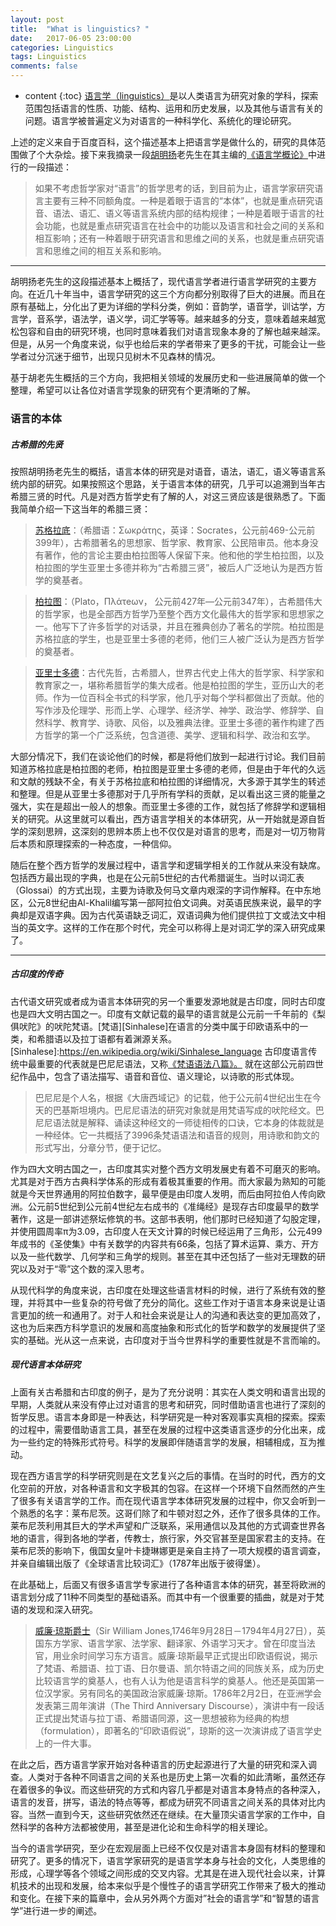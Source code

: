 ```yaml
---
layout: post
title:  "What is linguistics? "
date:   2017-06-05 23:00:00
categories: Linguistics
tags: Linguistics
comments: false
---
```

* content
{:toc}
[语言学（linguistics）](https://en.wikipedia.org/wiki/Linguistics)是以人类语言为研究对象的学科，探索范围包括语言的性质、功能、结构、运用和历史发展，以及其他与语言有关的问题。语言学被普遍定义为对语言的一种科学化、系统化的理论研究。
 <!--more-->

上述的定义来自于百度百科，这个描述基本上把语言学是做什么的，研究的具体范围做了个大杂烩。接下来我摘录一段[胡明扬](http://baike.baidu.com/link?url=aE1mULLNsl7bCde84q9p4-fznhJyLytXN8uCQ38jqaUppmuOZGagU1lXZWl5unImwnAOnFvufzOASULX7Cc5NuZNIqbUhLd3nRp0K0wIJFB3p2L_W9YmavkGvWfQsymZ)老先生在其主编的[《语言学概论》](https://www.baidu.com/s?wd=%E8%AF%AD%E8%A8%80%E5%AD%A6%E6%A6%82%E8%AE%BA%20%E8%83%A1%E6%98%8E%E6%89%AC)中进行的一段描述：

>如果不考虑哲学家对“语言”的哲学思考的话，到目前为止，语言学家研究语言主要有三种不同额角度。一种是着眼于语言的“本体”，也就是重点研究语音、语法、语汇、语义等语言系统内部的结构规律；一种是着眼于语言的社会功能，也就是重点研究语言在社会中的功能以及语言和社会之间的关系和相互影响；还有一种着眼于研究语言和思维之间的关系，也就是重点研究语言和思维之间的相互关系和影响。

---

胡明扬老先生的这段描述基本上概括了，现代语言学者进行语言学研究的主要方向。在近几十年当中，语言学研究的这三个方向都分别取得了巨大的进展。而且在原有基础上，分化出了更为详细的学科分类，例如：音韵学，语音学，训诂学，方言学，音系学，语法学，语义学，词汇学等等。越来越多的分支，意味着越来越宽松包容和自由的研究环境，也同时意味着我们对语言现象本身的了解也越来越深。但是，从另一个角度来说，似乎也给后来的学者带来了更多的干扰，可能会让一些学者过分沉迷于细节，出现只见树木不见森林的情况。

基于胡老先生概括的三个方向，我把相关领域的发展历史和一些进展简单的做一个整理，希望可以让各位对语言学现象的研究有个更清晰的了解。

### 语言的本体

##### 古希腊的先贤
按照胡明扬老先生的概括，语言本体的研究是对语音，语法，语汇，语义等语言系统内部的研究。如果按照这个思路，关于语言本体的研究，几乎可以追溯到当年古希腊三贤的时代。凡是对西方哲学史有了解的人，对这三贤应该是很熟悉了。下面我简单介绍一下这当年的希腊三贤：

>[苏格拉底](https://en.wikipedia.org/wiki/Socrates)：（希腊语：Σωκράτης，英译：Socrates，公元前469-公元前399年），古希腊著名的思想家、哲学家、教育家、公民陪审员。他本身没有著作，他的言论主要由柏拉图等人保留下来。他和他的学生柏拉图，以及柏拉图的学生亚里士多德并称为“古希腊三贤”，被后人广泛地认为是西方哲学的奠基者。

>[柏拉图](https://en.wikipedia.org/wiki/Plato)：（Plato，Πλάτeων， 公元前427年—公元前347年），古希腊伟大的哲学家，也是全部西方哲学乃至整个西方文化最伟大的哲学家和思想家之一。他写下了许多哲学的对话录，并且在雅典创办了著名的学院。柏拉图是苏格拉底的学生，也是亚里士多德的老师，他们三人被广泛认为是西方哲学的奠基者。

>[亚里士多德](https://en.wikipedia.org/wiki/Aristotle)：古代先哲，古希腊人，世界古代史上伟大的哲学家、科学家和教育家之一，堪称希腊哲学的集大成者。他是柏拉图的学生，亚历山大的老师。作为一位百科全书式的科学家，他几乎对每个学科都做出了贡献。他的写作涉及伦理学、形而上学、心理学、经济学、神学、政治学、修辞学、自然科学、教育学、诗歌、风俗，以及雅典法律。亚里士多德的著作构建了西方哲学的第一个广泛系统，包含道德、美学、逻辑和科学、政治和玄学。


大部分情况下，我们在谈论他们的时候，都是将他们放到一起进行讨论。我们目前知道苏格拉底是柏拉图的老师，柏拉图是亚里士多德的老师，但是由于年代的久远和文献的残缺不全，有关于苏格拉底和柏拉图的详细情况，大多源于其学生的转述和整理。但是从亚里士多德那对于几乎所有学科的贡献，足以看出这三贤的能量之强大，实在是超出一般人的想象。而亚里士多德的工作，就包括了修辞学和逻辑相关的研究。从这里就可以看出，西方语言学相关的本体研究，从一开始就是源自哲学的深刻思辨，这深刻的思辨本质上也不仅仅是对语言的思考，而是对一切万物背后本质和原理探索的一种态度，一种信仰。

随后在整个西方哲学的发展过程中，语言学和逻辑学相关的工作就从来没有缺席。包括西方最出现的字典，也是在公元前5世纪的古代希腊诞生。当时以词汇表（Glossai）的方式出现，主要为诗歌及何马文章内艰深的字词作解释。在中东地区，公元8世纪由Al-Khalil编写第一部阿拉伯文词典。对英语民族来说，最早的字典却是双语字典。因为古代英语缺乏词汇，双语词典为他们提供拉丁文或法文中相当的英文字。这样的工作在那个时代，完全可以称得上是对词汇学的深入研究成果了。

---

##### 古印度的传奇
古代语文研究或者成为语言本体研究的另一个重要发源地就是古印度，同时古印度也是四大文明古国之一。印度有文献记载的最早的语言就是公元前一千年前的《梨俱吠陀》的吠陀梵语。[梵语][Sinhalese]在语言的分类中属于印欧语系中的一类，和希腊语以及拉丁语都有着渊源关系。
[Sinhalese]:https://en.wikipedia.org/wiki/Sinhalese_language
古印度语言传统中最重要的代表就是巴尼尼语法，又称[《梵语语法八篇》。][IndiaAncient]
就在这部公元前四世纪作品中，包含了语法描写、语音和音位、语义理论，以诗歌的形式体现。

[IndiaAncient]:http://baike.baidu.com/link?url=KG-t6OGxplZqRjcK9YrM5fRx-_q2Z2nDbjggq7mT--Qh1amL2QjYQBzx09nZCNtRdbot0pWjV26XUfORx1Nood1cEE8nuXuJHB8KDtYWmcLjF8XYlNhdZr5V2zgOZlZyBrYKwCWKI8xeUlVLCnk56q

>巴尼尼是个人名，根据《大唐西域记》的记载，他于公元前4世纪出生在今天的巴基斯坦境内。巴尼尼语法的研究对象就是用梵语写成的吠陀经文。巴尼尼语法就是解释、诵读这种经文的一师徒相传的口诀，它本身的体裁就是一种经体。它一共概括了3996条梵语语法和语音的规则，用诗歌和韵文的形式写出，分章分节，便于记忆。

作为四大文明古国之一，古印度其实对整个西方文明发展史有着不可磨灭的影响。尤其是对于西方古典科学体系的形成有着极其重要的作用。而大家最为熟知的可能就是今天世界通用的阿拉伯数字，最早便是由印度人发明，而后由阿拉伯人传向欧洲。公元前5世纪到公元前4世纪左右成书的《准绳经》是现存古印度最早的数学著作，这是一部讲述祭坛修筑的书。这部书表明，他们那时已经知道了勾股定理，并使用圆周率π为3.09，古印度人在天文计算的时候已经运用了三角形，公元499年成书的《圣使集》中有关数学的内容共有66条，包括了算术运算、乘方、开方以及一些代数学、几何学和三角学的规则。甚至在其中还包括了一些对无理数的研究以及对于“零”这个数的深入思考。

从现代科学的角度来说，古印度在处理这些语言材料的时候，进行了系统有效的整理，并将其中一些复杂的符号做了充分的简化。这些工作对于语言本身来说是让语言更加的统一和通用了。对于人和社会来说是让人的沟通和表达变的更加高效了，这也为后来西方科学意识的发展和高度抽象和形式化的哲学和数学的发展提供了坚实的基础。光从这一点来说，古印度对于当今世界科学的重要性就是不言而喻的。

##### 现代语言本体研究
上面有关古希腊和古印度的例子，是为了充分说明：其实在人类文明和语言出现的早期，人类就从来没有停止过对语言的思考和研究，同时借助语言也进行了深刻的哲学反思。语言本身即是一种表达，科学研究是一种对客观事实真相的探索。探索的过程中，需要借助语言工具，甚至在发展的过程中这类语言逐步的分化出来，成为一些约定的特殊形式符号。科学的发展即伴随语言学的发展，相辅相成，互为推动。

现在西方语言学的科学研究则是在文艺复兴之后的事情。在当时的时代，西方的文化空前的开放，对各种语言和文字极其的包容。在这样一个环境下自然而然的产生了很多有关语言学的工作。而在现代语言学本体研究发展的过程中，你又会听到一个熟悉的名字：莱布尼茨。这哥们除了和牛顿对怼之外，还作了很多具体的工作。莱布尼茨利用其巨大的学术声望和广泛联系，采用通信以及其他的方式调查世界各地的语言，得到各地的学者，传教士，旅行家，外交官甚至是国家君主的支持。在莱布尼茨的影响下，俄国女皇叶卡捷琳娜更是亲自主持了一项大规模的语言调查，并亲自编辑出版了《全球语言比较词汇》（1787年出版于彼得堡）。

在此基础上，后面又有很多语言学专家进行了各种语言本体的研究，甚至将欧洲的语言划分成了11种不同类型的基础语系。而其中有一个很重要的插曲，就是对于梵语的发现和深入研究。

>[威廉·琼斯爵士](https://en.wikipedia.org/wiki/William_Jones_(philologist))（Sir William Jones,1746年9月28日－1794年4月27日），英国东方学家、语言学家、法学家、翻译家、外语学习天才。曾在印度当法官，用业余时间学习东方语言。威廉·琼斯最早正式提出印欧语假说，揭示了梵语、希腊语、拉丁语、日尔曼语、凯尔特语之间的同族关系，成为历史比较语言学的奠基人，也有人认为他是语言科学的奠基人。他还是英国第一位汉学家。另有同名的美国政治家威廉·琼斯。1786年2月2日，在亚洲学会发表第三周年演讲（The Third Anniversary Discourse），演讲中有一段话正式提出梵语与拉丁语、希腊语同源，这一思想被称为经典的构想（formulation），即著名的“印欧语假说”，琼斯的这一次演讲成了语言学史上的一件大事。

在此之后，西方语言学家开始对各种语言的历史起源进行了大量的研究和深入调查。人类对于各种不同语言之间的关系也是历史上第一次看的如此清晰，虽然还存在着很多的争议。而这些研究的方式和内容几乎都是对语言本身特点的各种深入，语言的发音，拼写，语法的特点等等，都成为研究不同语言之间关系的具体对比内容。当然一直到今天，这些研究依然还在继续。在大量顶尖语言学家的工作中，自然科学的各种方法都被使用，甚至是进化论和生命科学的相关理论。

当今的语言学研究，至少在宏观层面上已经不仅仅是对语言本身固有材料的整理和研究了。更多的情况下，语言学家研究的是语言学本身与社会的文化，人类思维的形成，心理学等各个领域之间形成的交叉内容。尤其是在进入现代社会以来，计算机技术的出现和发展，给本来似乎是个慢性子的语言学研究工作带来了极大的推动和变化。在接下来的篇章中，会从另外两个方面对”社会的语言学”和“智慧的语言学”进行进一步的阐述。
